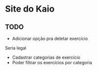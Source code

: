 # Site do Kaio

## TODO

- Adicionar opção pra deletar exercício

Seria legal
- Cadastrar categorias de exercício
- Poder filtrar os exercícios por categoria
